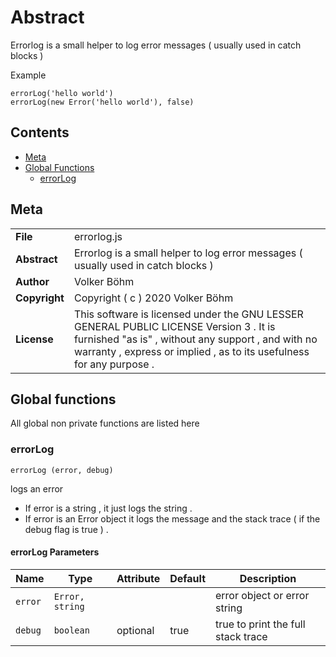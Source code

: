 <!-- This file is generated by jsmddoc version 0.1 -->

# Abstract

Errorlog is a small helper to log error messages ( usually used in catch blocks )

Example

```shell
errorLog('hello world')
errorLog(new Error('hello world'), false)
```

## Contents

- [Meta](#Meta)
- [Global Functions](#Global-functions)
  - [errorLog](#errorLog)

## Meta

| | |
| --- | --- |
| **File** | errorlog.js |
| **Abstract** | Errorlog is a small helper to log error messages ( usually used in catch blocks ) |
| **Author** | Volker Böhm |
| **Copyright** | Copyright ( c ) 2020 Volker Böhm |
| **License** | This software is licensed under the GNU LESSER GENERAL PUBLIC LICENSE Version 3 . It is furnished "as is" , without any support , and with no warranty , express or implied , as to its usefulness for any purpose . |

## Global functions

All global non private functions are listed here

### errorLog

`errorLog (error, debug)`

logs an error

- If error is a string , it just logs the string .
- If error is an Error object it logs the message and the stack trace ( if the debug flag is true ) .

#### errorLog Parameters

| Name | Type | Attribute | Default | Description |
| ---- | ---- | ---- | ---- | ----------- |
| `error` | `Error, string` |  |  | error object or error string | |
| `debug` | `boolean` | optional | true | true to print the full stack trace | |

